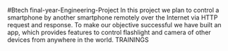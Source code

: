 #Btech final-year-Engineering-Project
In this project we plan to control a smartphone by another smartphone remotely over the Internet via HTTP request and response. To make our objective successful we have built an app, which provides features to control flashlight and camera of other devices from anywhere in the world. TRAININGS
